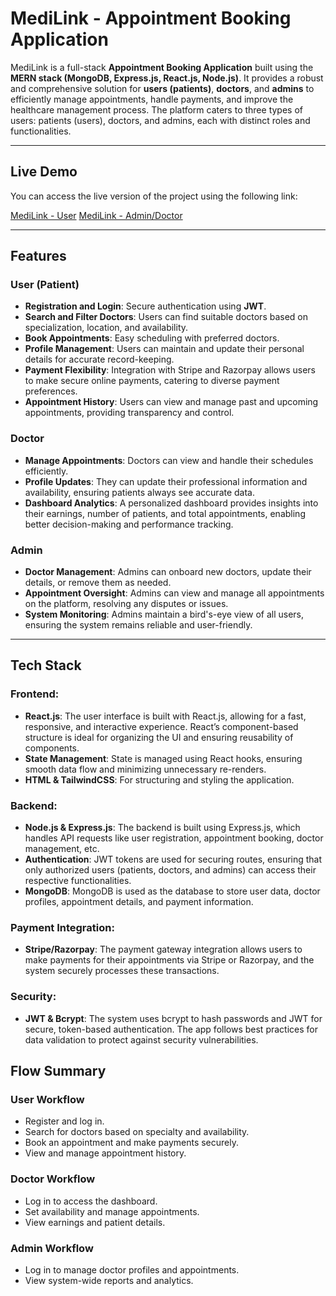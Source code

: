 # **MediLink - Appointment Booking Application**

MediLink is a full-stack **Appointment Booking Application** built using the **MERN stack (MongoDB, Express.js, React.js, Node.js)**. It provides a robust and comprehensive solution for **users (patients)**, **doctors**, and **admins** to efficiently manage appointments, handle payments, and improve the healthcare management process. The platform caters to three types of users: patients (users), doctors, and admins, each with distinct roles and functionalities.

---

## **Live Demo**

You can access the live version of the project using the following link:

[MediLink - User](https://medilink-frontend-lau6.onrender.com)
[MediLink - Admin/Doctor](https://medilink-admin.onrender.com)


---

## Features  

### **User (Patient)**
- **Registration and Login**: Secure authentication using **JWT**.
- **Search and Filter Doctors**: Users can find suitable doctors based on specialization, location, and availability.
- **Book Appointments**: Easy scheduling with preferred doctors.
- **Profile Management**: Users can maintain and update their personal details for accurate record-keeping.
- **Payment Flexibility**: Integration with Stripe and Razorpay allows users to make secure online payments, catering to diverse payment preferences.
- **Appointment History**: Users can view and manage past and upcoming appointments, providing transparency and control.

### **Doctor**
- **Manage Appointments**: Doctors can view and handle their schedules efficiently.
- **Profile Updates**: They can update their professional information and availability, ensuring patients always see accurate data.
- **Dashboard Analytics**: A personalized dashboard provides insights into their earnings, number of patients, and total appointments, enabling better decision-making and performance tracking.

### **Admin**
- **Doctor Management**: Admins can onboard new doctors, update their details, or remove them as needed.
- **Appointment Oversight**: Admins can view and manage all appointments on the platform, resolving any disputes or issues.
- **System Monitoring**: Admins maintain a bird's-eye view of all users, ensuring the system remains reliable and user-friendly.

---

## Tech Stack  

### Frontend:

- **React.js**: The user interface is built with React.js, allowing for a fast, responsive, and interactive experience. React’s component-based structure is ideal for organizing the UI and ensuring reusability of components.
- **State Management**: State is managed using React hooks, ensuring smooth data flow and minimizing unnecessary re-renders.
- **HTML & TailwindCSS**: For structuring and styling the application. 

### Backend:

- **Node.js & Express.js**: The backend is built using Express.js, which handles API requests like user registration, appointment booking, doctor management, etc.
- **Authentication**: JWT tokens are used for securing routes, ensuring that only authorized users (patients, doctors, and admins) can access their respective functionalities.
- **MongoDB**: MongoDB is used as the database to store user data, doctor profiles, appointment details, and payment information.


### Payment Integration:

- **Stripe/Razorpay**: The payment gateway integration allows users to make payments for their appointments via Stripe or Razorpay, and the system securely processes these transactions.

### Security:

- **JWT & Bcrypt**: The system uses bcrypt to hash passwords and JWT for secure, token-based authentication. The app follows best practices for data validation to protect against security vulnerabilities.

## **Flow Summary**

### **User Workflow**

- Register and log in.
- Search for doctors based on specialty and availability.
- Book an appointment and make payments securely.
- View and manage appointment history.

### **Doctor Workflow**

- Log in to access the dashboard.
- Set availability and manage appointments.
- View earnings and patient details.

### **Admin Workflow**

- Log in to manage doctor profiles and appointments.
- View system-wide reports and analytics.

